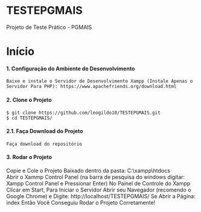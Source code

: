 # TESTEPGMAIS
 Projeto de Teste Prático - PGMAIS
# Início
#### 1. Configuração do Ambiente de Desenvolvimento
    Baixe e instale o Servidor de Desenvolvimento Xampp (Instale Apenas o Servidor Para PHP): https://www.apachefriends.org/download.html
#### 2. Clone o Projeto
    $ git clone https://github.com/leogildo10/TESTEPGMAIS.git
    $ cd TESTEPGMAIS/
#### 2.1. Faça Download do Projeto
    Faça download do repositório 
#### 3. Rodar o Projeto
   Copie e Cole o Projeto Baixado dentro da pasta: C:\xampp\htdocs \
   Abrir o Xammp Control Panel (na barra de pesquisa do windows digitar: Xampp Control Panel e Pressionar Enter)
   No Painel de Controle do Xampp Clicar em Start, Para Iniciar o Servidor
   Abrir seu Navegador (recomendo o Google Chrome) e Digite: http://localhost/TESTEPGMAIS/
   Se Abrir a Página: index Então Você Conseguiu Rodar o Projeto Corretamente!